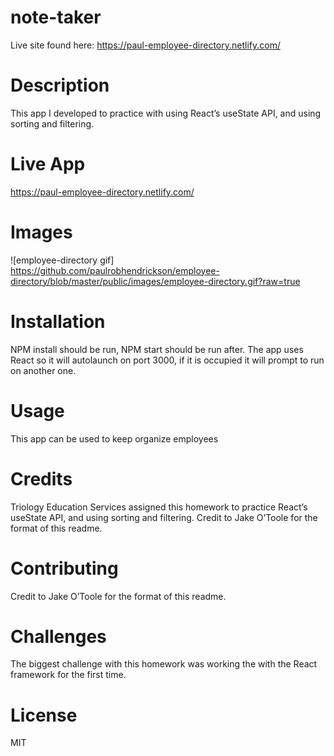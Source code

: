 # note-taker

Live site found here: https://paul-employee-directory.netlify.com/

# Description
This app I developed to practice with using React’s useState API, and using sorting and filtering.   


# Live App
https://paul-employee-directory.netlify.com/

# Images
![employee-directory gif] https://github.com/paulrobhendrickson/employee-directory/blob/master/public/images/employee-directory.gif?raw=true

# Installation
NPM install should be run, NPM start should be run after. The app uses React so it will autolaunch on port 3000, if it is occupied it will prompt to run on another one.

# Usage
This app can be used to keep organize employees

# Credits
Triology Education Services assigned this homework to practice React’s useState API, and using sorting and filtering. Credit to Jake O’Toole for the format of this readme.

# Contributing
 Credit to Jake O’Toole for the format of this readme.


# Challenges
The biggest challenge with this homework was working the with the React framework for the first time.

# License
MIT
